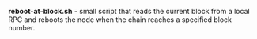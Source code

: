 **reboot-at-block.sh** - small script that reads the current block from a local RPC and reboots the node when the chain reaches a specified block number.
